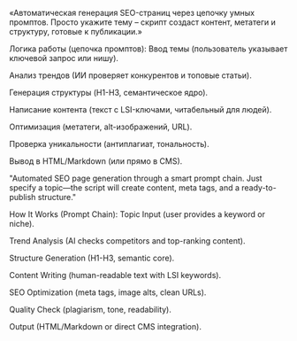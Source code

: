 «Автоматическая генерация SEO-страниц через цепочку умных промптов. Просто укажите тему – скрипт создаст контент, метатеги и структуру, готовые к публикации.»

Логика работы (цепочка промптов):
Ввод темы (пользователь указывает ключевой запрос или нишу).

Анализ трендов (ИИ проверяет конкурентов и топовые статьи).

Генерация структуры (H1-H3, семантическое ядро).

Написание контента (текст с LSI-ключами, читабельный для людей).

Оптимизация (метатеги, alt-изображений, URL).

Проверка уникальности (антиплагиат, тональность).

Вывод в HTML/Markdown (или прямо в CMS).



"Automated SEO page generation through a smart prompt chain. Just specify a topic—the script will create content, meta tags, and a ready-to-publish structure."

How It Works (Prompt Chain):
Topic Input (user provides a keyword or niche).

Trend Analysis (AI checks competitors and top-ranking content).

Structure Generation (H1-H3, semantic core).

Content Writing (human-readable text with LSI keywords).

SEO Optimization (meta tags, image alts, clean URLs).

Quality Check (plagiarism, tone, readability).

Output (HTML/Markdown or direct CMS integration).